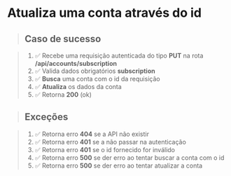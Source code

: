 # Atualiza uma conta através do id

> ## Caso de sucesso

> 1. ✅ Recebe uma requisição autenticada do tipo **PUT** na rota **/api/accounts/subscription**
> 2. ✅ Valida dados obrigatórios **subscription**
> 5. ✅ **Busca** uma conta com o id da requisição
> 7. ✅ **Atualiza** os dados da conta
> 8. ✅ Retorna **200** (ok)

> ## Exceções

> 1. ✅ Retorna erro **404** se a API não existir
> 3. ✅ Retorna erro **401** se a não passar na autenticação
> 4. ✅ Retorna erro **401** se o id fornecido for inválido
> 5. ✅ Retorna erro **500** se der erro ao tentar buscar a conta com o id
> 7. ✅ Retorna erro **500** se der erro ao tentar atualizar a conta
